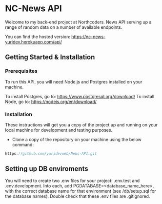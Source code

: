 # NC-News API

Welcome to my back-end project at Northcoders. News API serving up a range of random data on a number of available endpoints.

You can find the hosted version:
https://nc-news-yuridev.herokuapp.com/api/

## Getting Started & Installation

### Prerequisites

To run this API, you will need Node.js and Postgres installed on your machine.

To install Postgres, go to: https://www.postgresql.org/download/
To install Node, go to: https://nodejs.org/en/download/

### Installation

These instructions will get you a copy of the project up and running on your local machine for development and testing purposes.
- Clone a copy of the repository on your machine using the below command:
```js
https://github.com/yuridevweb/News-API.git
```


## Setting up DB enviroments

You will need to create two .env files for your project: .env.test and .env.development. Into each, add PGDATABASE=<database_name_here>, with the correct database name for that environment (see /db/setup.sql for the database names). Double check that these .env files are .gitignored.
